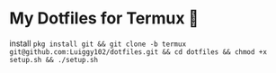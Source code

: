 # My Dotfiles for Termux 📱

install
`pkg install git && git clone -b termux git@github.com:Luiggy102/dotfiles.git && cd dotfiles && chmod +x setup.sh && ./setup.sh`

